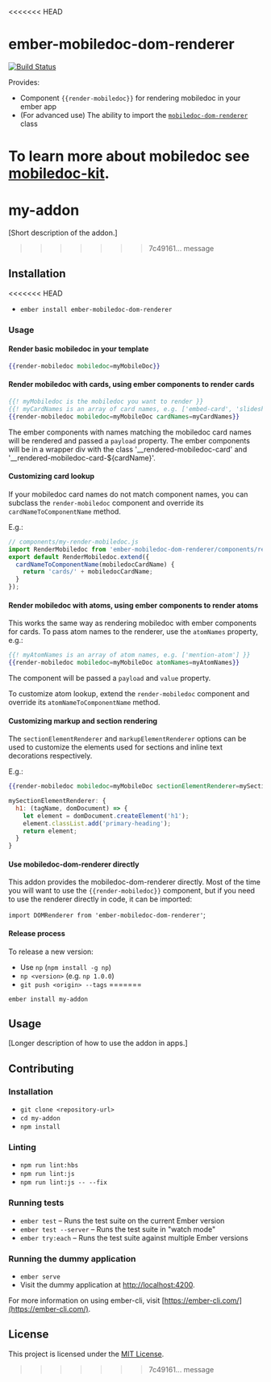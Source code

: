 <<<<<<< HEAD
# ember-mobiledoc-dom-renderer
[![Build Status](https://travis-ci.org/bustlelabs/ember-mobiledoc-dom-renderer.svg?branch=master)](https://travis-ci.org/bustlelabs/ember-mobiledoc-dom-renderer)

Provides:

  * Component `{{render-mobiledoc}}` for rendering mobiledoc in your ember app
  * (For advanced use) The ability to import the [`mobiledoc-dom-renderer`](https://github.com/bustlelabs/mobiledoc-dom-renderer) class
  
To learn more about mobiledoc see [mobiledoc-kit](https://github.com/bustlelabs/mobiledoc-kit).
=======
my-addon
==============================================================================

[Short description of the addon.]
>>>>>>> 7c49161... message

Installation
------------------------------------------------------------------------------

<<<<<<< HEAD
* `ember install ember-mobiledoc-dom-renderer`

### Usage

#### Render basic mobiledoc in your template

```hbs
{{render-mobiledoc mobiledoc=myMobileDoc}}
```

#### Render mobiledoc with cards, using ember components to render cards

```hbs
{{! myMobiledoc is the mobiledoc you want to render }}
{{! myCardNames is an array of card names, e.g. ['embed-card', 'slideshow-card'] }}
{{render-mobiledoc mobiledoc=myMobileDoc cardNames=myCardNames}}
```

The ember components with names matching the mobiledoc card names will be rendered
and passed a `payload` property.
The ember components will be in a wrapper div with the class '__rendered-mobiledoc-card' and '__rendered-mobiledoc-card-${cardName}'.

#### Customizing card lookup

If your mobiledoc card names do not match component names, you can subclass
the `render-mobiledoc` component and override its `cardNameToComponentName` method.

E.g.:

```javascript
// components/my-render-mobiledoc.js
import RenderMobiledoc from 'ember-mobiledoc-dom-renderer/components/render-mobiledoc';
export default RenderMobiledoc.extend({
  cardNameToComponentName(mobiledocCardName) {
    return 'cards/' + mobiledocCardName;
  }
});
```

#### Render mobiledoc with atoms, using ember components to render atoms

This works the same way as rendering mobiledoc with ember components for cards.
To pass atom names to the renderer, use the `atomNames` property, e.g.:
```hbs
{{! myAtomNames is an array of atom names, e.g. ['mention-atom'] }}
{{render-mobiledoc mobiledoc=myMobileDoc atomNames=myAtomNames}}
```

The component will be passed a `payload` and `value` property.

To customize atom lookup, extend the `render-mobiledoc` component and override
its `atomNameToComponentName` method.

#### Customizing markup and section rendering
The `sectionElementRenderer` and `markupElementRenderer` options can be used to
customize the elements used for sections and inline text decorations respectively.

E.g.:

```hbs
{{render-mobiledoc mobiledoc=myMobileDoc sectionElementRenderer=mySectionElementRenderer}}
```

```js
mySectionElementRenderer: {
  h1: (tagName, domDocument) => {
    let element = domDocument.createElement('h1');
    element.classList.add('primary-heading');
    return element;
  }
}
```

#### Use mobiledoc-dom-renderer directly

This addon provides the mobiledoc-dom-renderer directly. Most of the time
you will want to use the `{{render-mobiledoc}}` component, but if you need
to use the renderer directly in code, it can be imported:

`import DOMRenderer from 'ember-mobiledoc-dom-renderer'`;


#### Release process

To release a new version:

  * Use `np` (`npm install -g np`)
  * `np <version>` (e.g. `np 1.0.0`)
  * `git push <origin> --tags`
=======
```
ember install my-addon
```


Usage
------------------------------------------------------------------------------

[Longer description of how to use the addon in apps.]


Contributing
------------------------------------------------------------------------------

### Installation

* `git clone <repository-url>`
* `cd my-addon`
* `npm install`

### Linting

* `npm run lint:hbs`
* `npm run lint:js`
* `npm run lint:js -- --fix`

### Running tests

* `ember test` – Runs the test suite on the current Ember version
* `ember test --server` – Runs the test suite in "watch mode"
* `ember try:each` – Runs the test suite against multiple Ember versions

### Running the dummy application

* `ember serve`
* Visit the dummy application at [http://localhost:4200](http://localhost:4200).

For more information on using ember-cli, visit [https://ember-cli.com/](https://ember-cli.com/).

License
------------------------------------------------------------------------------

This project is licensed under the [MIT License](LICENSE.md).
>>>>>>> 7c49161... message
